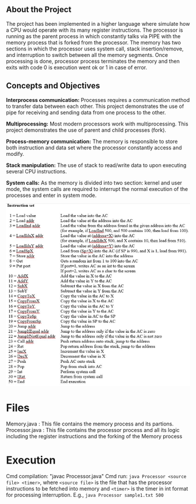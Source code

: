 ## About the Project
The project has been implemented in a higher language where simulate how a CPU would operate with its many register instructions. The processor is running as the parent process in which constantly talks via PIPE with the memory process that is forked from the processor. The memory has two sections in which the processor uses system call, stack insertion/remove, and interruption to switch between all the memory segments. Once processing is done, processor process terminates the memory and then exits with code 0 is execution went ok or 1 in case of error.

## Concepts and Objectives

**Interprocess communication:** Processes requires a communication method to transfer data between each other. This project demonstrates the use of pipe for receiving and sending data from one process to the other.

**Multiprocessing:** Most modern processors work with multiprocessing. This project demonstrates the use of parent and child processes (fork).

**Process-memory communication:** The memory is responsible to store both instruction and data set where the processor constantly access and modify.

**Stack manipulation:** The use of stack to read/write data to upon executing several CPU instructions.

**System calls:** As the memory is divided into two section: kernel and user mode, the system calls are required to interrupt the normal execution of the processes and enter in system mode.

![alt text](https://github.com/arielwsc/OSProjects/blob/master/Proc_Instr_Set.JPG?raw=true)

# Files
Memory.java : This file contains the memory process and its partions.
Processor.java : This file contains the processor process and all its logic including the register
instructions and the forking of the Memory process

# Execution
Cmd compilation: "javac Processor.java"
Cmd run: `java Processor <source file> <timer>`, where `<source file>` is the file that has the processor
instructions to be fetched into memory and `<timer>` is the timer in int format for processing interruption.
E.g., `java Processor sample1.txt 500`
